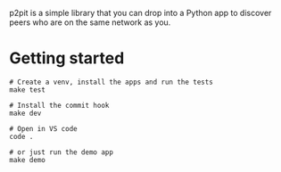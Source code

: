 
p2pit is a simple library that you can drop into a Python app
to discover peers who are on the same network as you.

# Getting started

    # Create a venv, install the apps and run the tests
    make test

	# Install the commit hook
	make dev

	# Open in VS code
	code .

	# or just run the demo app
	make demo

